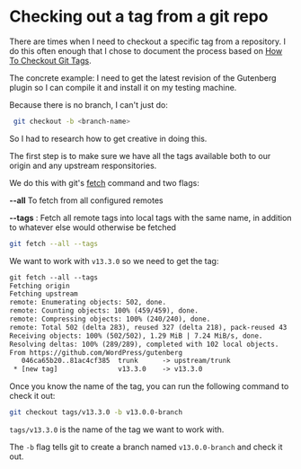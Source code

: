 # Checking out a tag from a git repo

There are times when I need to checkout a specific tag from a repository. I do this often enough that I chose to document the process based on [How To Checkout Git Tags](https://devconnected.com/how-to-checkout-git-tags/).

The concrete example: I need to get the latest revision of the Gutenberg plugin so I can compile it and install it on my testing machine.

Because there is no branch, I can't just do:

```bash
 git checkout -b <branch-name>
```

So I had to research how to get creative in doing this.

The first step is to make sure we have all the tags available both to our origin and any upstream responsitories.

We do this with git's [fetch](https://git-scm.com/docs/git-fetch) command and two flags:

**--all**
To fetch from all configured remotes

**--tags**
: Fetch all remote tags into local tags with the same name, in addition to whatever else would otherwise be fetched

```bash
git fetch --all --tags
```

We want to work with `v13.3.0` so we need to get the tag:

```txt
git fetch --all --tags
Fetching origin
Fetching upstream
remote: Enumerating objects: 502, done.
remote: Counting objects: 100% (459/459), done.
remote: Compressing objects: 100% (240/240), done.
remote: Total 502 (delta 283), reused 327 (delta 218), pack-reused 43
Receiving objects: 100% (502/502), 1.29 MiB | 7.24 MiB/s, done.
Resolving deltas: 100% (289/289), completed with 102 local objects.
From https://github.com/WordPress/gutenberg
   046ca65b20..81ac4cf385  trunk      -> upstream/trunk
 * [new tag]               v13.3.0    -> v13.3.0
```

Once you know the name of the tag, you can run the following command to check it out:

```bash
git checkout tags/v13.3.0 -b v13.0.0-branch
```

`tags/v13.3.0` is the name of the tag we want to work with.

The `-b` flag tells git to create a branch named `v13.0.0-branch` and check it out.
